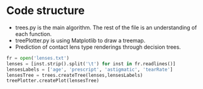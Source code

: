 # Code structure

* trees.py is the main algorithm. The rest of the file is an understanding of each function.
* treePlotter.py is using Matplotlib to draw a treemap.
* Prediction of contact lens type renderings through decision trees.



```python
fr = open('lenses.txt')
lenses = [inst.strip().split('\t') for inst in fr.readlines()]
lensesLabels = ['age', 'prescript', 'astigmatic', 'tearRate']
lensesTree = trees.createTree(lenses,lensesLabels)
treePlotter.createPlot(lensesTree)
```

